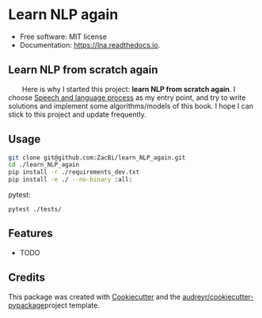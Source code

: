 # Learn NLP again

* Free software: MIT license
* Documentation: https://lna.readthedocs.io.

## Learn NLP from scratch again

<!-- After learning some basic concepts and knowledge about NLP, using tools like Pytorch, AllenNLP, Jieba tokenizer, following course like DeepLearning and CS224n, writting networks, reading papers about SOTA/classic theory, applying model on real world tasks, I still can't have an overall insigt in NLP. I have to admit that I didn't get professional training and systematic education about NLP(although I major in SE).     -->

&emsp;&emsp;Here is why I started this project: **learn NLP from scratch again**. I choose [Speech and language process](https://web.stanford.edu/~jurafsky/slp3/) as my entry point, and try to write solutions and implement some algorithms/models of this book. I hope I can stick to this project and update frequently. 

## Usage

```sh
git clone git@github.com:ZacBi/learn_NLP_again.git
cd ./learn_NLP_again
pip install -r ./requirements_dev.txt
pip install -e ./ --no-binary :all:
```

pytest:

```shell
pytest ./tests/
```

## Features

* TODO

## Credits

This package was created with [Cookiecutter](https://github.com/audreyr/cookiecutter) and the [audreyr/cookiecutter-pypackage](https://github.com/audreyr/cookiecutter-pypackage)project template.

